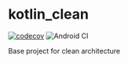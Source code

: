 # kotlin_clean
[![codecov](https://codecov.io/gh/PabloMGrela/donotcook/branch/master/graph/badge.svg)](https://codecov.io/gh/PabloMGrela/donotcook)
![Android CI](https://github.com/PabloMGrela/donotcook/workflows/Android%20CI/badge.svg)


Base project for clean architecture
